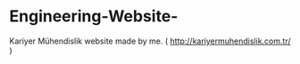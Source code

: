 # Engineering-Website-
Kariyer Mühendislik website made by me. ( http://kariyermuhendislik.com.tr/ )
